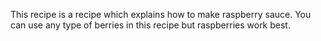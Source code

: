 This recipe is a recipe which explains how to make raspberry sauce. You can use any type of berries in this recipe but raspberries work best.